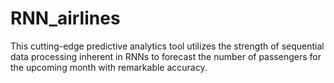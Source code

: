# RNN_airlines
This cutting-edge predictive analytics tool utilizes the strength of sequential data processing inherent in RNNs to forecast the number of passengers for the upcoming month with remarkable accuracy.
